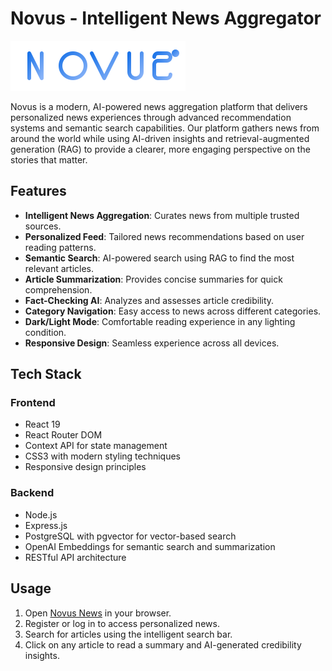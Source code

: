 # Novus - Intelligent News Aggregator

![Novus Logo](frontend/public/novus-logo.svg)

Novus is a modern, AI-powered news aggregation platform that delivers personalized news experiences through advanced recommendation systems and semantic search capabilities. Our platform gathers news from around the world while using AI-driven insights and retrieval-augmented generation (RAG) to provide a clearer, more engaging perspective on the stories that matter.

## Features

- **Intelligent News Aggregation**: Curates news from multiple trusted sources.
- **Personalized Feed**: Tailored news recommendations based on user reading patterns.
- **Semantic Search**: AI-powered search using RAG to find the most relevant articles.
- **Article Summarization**: Provides concise summaries for quick comprehension.
- **Fact-Checking AI**: Analyzes and assesses article credibility.
- **Category Navigation**: Easy access to news across different categories.
- **Dark/Light Mode**: Comfortable reading experience in any lighting condition.
- **Responsive Design**: Seamless experience across all devices.

## Tech Stack

### Frontend

- React 19
- React Router DOM
- Context API for state management
- CSS3 with modern styling techniques
- Responsive design principles

### Backend

- Node.js
- Express.js
- PostgreSQL with pgvector for vector-based search
- OpenAI Embeddings for semantic search and summarization
- RESTful API architecture

## Usage

1. Open [Novus News](https://novus-news.netlify.app) in your browser.
2. Register or log in to access personalized news.
3. Search for articles using the intelligent search bar.
4. Click on any article to read a summary and AI-generated credibility insights.
